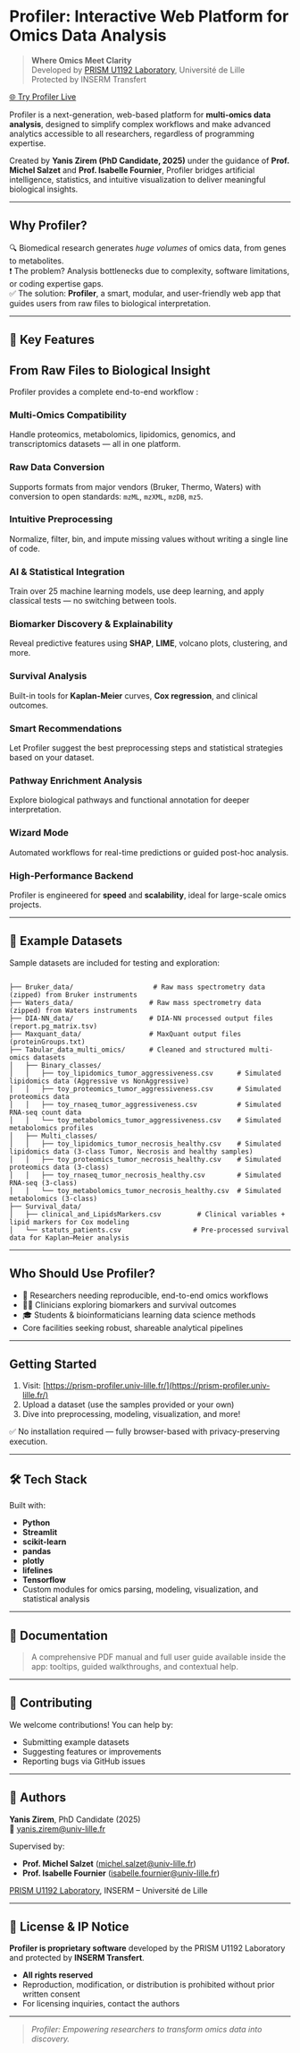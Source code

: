 # Profiler: Interactive Web Platform for Omics Data Analysis

> **Where Omics Meet Clarity**  
> Developed by [PRISM U1192 Laboratory](https://www.inserm.fr/en/research-inserm/prism-u1192/), Université de Lille  
> Protected by INSERM Transfert

[🌐 Try Profiler Live](https://prism-profiler.univ-lille.fr/)

Profiler is a next-generation, web-based platform for **multi-omics data analysis**, designed to simplify complex workflows and make advanced analytics accessible to all researchers, regardless of programming expertise.

Created by **Yanis Zirem (PhD Candidate, 2025)** under the guidance of **Prof. Michel Salzet** and **Prof. Isabelle Fournier**, Profiler bridges artificial intelligence, statistics, and intuitive visualization to deliver meaningful biological insights.

---

## Why Profiler?

🔍 Biomedical research generates *huge volumes* of omics data, from genes to metabolites.  
❗ The problem? Analysis bottlenecks due to complexity, software limitations, or coding expertise gaps.  
✅ The solution: **Profiler**, a smart, modular, and user-friendly web app that guides users from raw files to biological interpretation.

---

## 🌟 Key Features

## From Raw Files to Biological Insight
Profiler provides a complete end-to-end workflow : 

### Multi-Omics Compatibility
Handle proteomics, metabolomics, lipidomics, genomics, and transcriptomics datasets — all in one platform.

### Raw Data Conversion
Supports formats from major vendors (Bruker, Thermo, Waters) with conversion to open standards: `mzML`, `mzXML`, `mzDB`, `mz5`.

### Intuitive Preprocessing
Normalize, filter, bin, and impute missing values without writing a single line of code.

### AI & Statistical Integration
Train over 25 machine learning models, use deep learning, and apply classical tests — no switching between tools.

### Biomarker Discovery & Explainability
Reveal predictive features using **SHAP**, **LIME**, volcano plots, clustering, and more.

### Survival Analysis
Built-in tools for **Kaplan-Meier** curves, **Cox regression**, and clinical outcomes.

### Smart Recommendations
Let Profiler suggest the best preprocessing steps and statistical strategies based on your dataset.

### Pathway Enrichment Analysis
Explore biological pathways and functional annotation for deeper interpretation.

### Wizard Mode
Automated workflows for real-time predictions or guided post-hoc analysis.

### High-Performance Backend
Profiler is engineered for **speed** and **scalability**, ideal for large-scale omics projects.

---

## 📂 Example Datasets

Sample datasets are included for testing and exploration:

```

├── Bruker_data/                    # Raw mass spectrometry data (zipped) from Bruker instruments  
├── Waters_data/                   # Raw mass spectrometry data (zipped) from Waters instruments  
├── DIA-NN_data/                   # DIA-NN processed output files (report.pg_matrix.tsv)  
├── Maxquant_data/                 # MaxQuant output files (proteinGroups.txt)  
├── Tabular_data_multi_omics/      # Cleaned and structured multi-omics datasets   
│   ├── Binary_classes/  
│   │   ├── toy_lipidomics_tumor_aggressiveness.csv      # Simulated lipidomics data (Aggressive vs NonAggressive)  
│   │   ├── toy_proteomics_tumor_aggressiveness.csv      # Simulated proteomics data 
│   │   ├── toy_rnaseq_tumor_aggressiveness.csv          # Simulated RNA-seq count data  
│   │   └── toy_metabolomics_tumor_aggressiveness.csv    # Simulated metabolomics profiles  
│   ├── Multi_classes/  
│   │   ├── toy_lipidomics_tumor_necrosis_healthy.csv    # Simulated lipidomics data (3-class Tumor, Necrosis and healthy samples)  
│   │   ├── toy_proteomics_tumor_necrosis_healthy.csv    # Simulated proteomics data (3-class)  
│   │   ├── toy_rnaseq_tumor_necrosis_healthy.csv        # Simulated RNA-seq (3-class)  
│   │   └── toy_metabolomics_tumor_necrosis_healthy.csv  # Simulated metabolomics (3-class)  
├── Survival_data/  
│   ├── clinical_and_LipidsMarkers.csv         # Clinical variables + lipid markers for Cox modeling  
│   └── statuts_patients.csv                  # Pre-processed survival data for Kaplan–Meier analysis  
```
---

## Who Should Use Profiler?

- 🔬 Researchers needing reproducible, end-to-end omics workflows  
- 🧑‍⚕️ Clinicians exploring biomarkers and survival outcomes  
- 🎓 Students & bioinformaticians learning data science methods  
- Core facilities seeking robust, shareable analytical pipelines  

---

## Getting Started

1. Visit: [https://prism-profiler.univ-lille.fr/](https://prism-profiler.univ-lille.fr/)
2. Upload a dataset (use the samples provided or your own)
3. Dive into preprocessing, modeling, visualization, and more!

✅ No installation required — fully browser-based with privacy-preserving execution.

---

## 🛠️ Tech Stack

Built with:
- **Python**
- **Streamlit**
- **scikit-learn**
- **pandas**
- **plotly**
- **lifelines**
- **Tensorflow**
- Custom modules for omics parsing, modeling, visualization, and statistical analysis

---

## 📘 Documentation

>A comprehensive PDF manual and full user guide available inside the app: tooltips, guided walkthroughs, and contextual help.

---

## 🤝 Contributing

We welcome contributions! You can help by:
- Submitting example datasets
- Suggesting features or improvements
- Reporting bugs via GitHub issues

---

## 👥 Authors

**Yanis Zirem**, PhD Candidate (2025)  
📧 yanis.zirem@univ-lille.fr

Supervised by:
- **Prof. Michel Salzet** (michel.salzet@univ-lille.fr)  
- **Prof. Isabelle Fournier** (isabelle.fournier@univ-lille.fr)

[PRISM U1192 Laboratory](https://www.inserm.fr/en/research-inserm/prism-u1192/), INSERM – Université de Lille

---

## 📄 License & IP Notice

**Profiler is proprietary software** developed by the PRISM U1192 Laboratory and protected by **INSERM Transfert**.

- **All rights reserved**
- Reproduction, modification, or distribution is prohibited without prior written consent
- For licensing inquiries, contact the authors

---

> *Profiler: Empowering researchers to transform omics data into discovery.*
